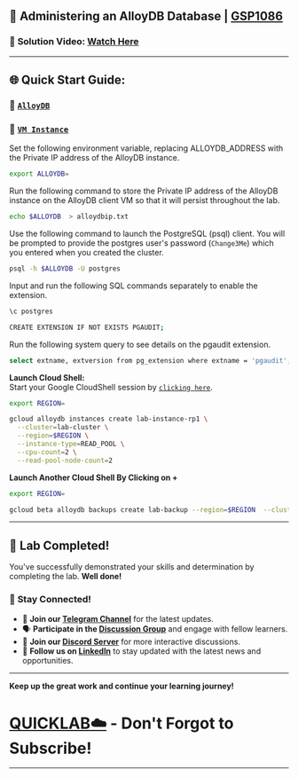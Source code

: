 

## 🚀 Administering an AlloyDB Database | [GSP1086](https://www.cloudskillsboost.google/focuses/50121?parent=catalog)

### 🔗 **Solution Video:** [Watch Here]()

---

## 🌐 **Quick Start Guide:**


### 🔗 [``AlloyDB``](https://console.cloud.google.com/alloydb/clusters?referrer=search&project=)

### 🔗 [``VM Instance``](https://console.cloud.google.com/compute/instances?referrer=search&project=)



Set the following environment variable, replacing ALLOYDB_ADDRESS with the Private IP address of the AlloyDB instance.
```bash
export ALLOYDB=
```
Run the following command to store the Private IP address of the AlloyDB instance on the AlloyDB client VM so that it will persist throughout the lab.
```bash
echo $ALLOYDB  > alloydbip.txt 
```
Use the following command to launch the PostgreSQL (psql) client. You will be prompted to provide the postgres user's password (``Change3Me``) which you entered when you created the cluster.
```bash
psql -h $ALLOYDB -U postgres
```

Input and run the following SQL commands separately to enable the extension.
```bash
\c postgres
```
```bash
CREATE EXTENSION IF NOT EXISTS PGAUDIT;
```

Run the following system query to see details on the pgaudit extension.
```bash
select extname, extversion from pg_extension where extname = 'pgaudit';
```



 **Launch Cloud Shell:**  
   Start your Google CloudShell session by [``clicking here``](https://console.cloud.google.com/home/dashboard?project=&pli=1&cloudshell=true).


```bash
export REGION=
```

```bash
gcloud alloydb instances create lab-instance-rp1 \
  --cluster=lab-cluster \
  --region=$REGION \
  --instance-type=READ_POOL \
  --cpu-count=2 \
  --read-pool-node-count=2
```

 **Launch Another Cloud Shell By Clicking on +**  


```bash
export REGION=
```

```bash
gcloud beta alloydb backups create lab-backup --region=$REGION  --cluster=lab-cluster
```

---

## 🎉 **Lab Completed!**

You've successfully demonstrated your skills and determination by completing the lab. **Well done!**

### 🌟 **Stay Connected!**

- 🔔 **Join our [Telegram Channel](https://t.me/quiccklab)** for the latest updates.
- 🗣 **Participate in the [Discussion Group](https://t.me/Quicklabchat)** and engage with fellow learners.
- 💬 **Join our [Discord Server](https://discord.gg/7fAVf4USZn)** for more interactive discussions.
- 💼 **Follow us on [LinkedIn](https://www.linkedin.com/company/quicklab-linkedin/)** to stay updated with the latest news and opportunities.
  
---

**Keep up the great work and continue your learning journey!**

# [QUICKLAB☁️](https://www.youtube.com/@quick_lab) - Don't Forgot to Subscribe!

---
